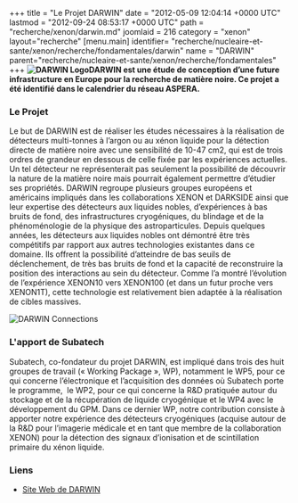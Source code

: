 +++
title = "Le Projet DARWIN"
date = "2012-05-09 12:04:14 +0000 UTC"
lastmod = "2012-09-24 08:53:17 +0000 UTC"
path = "recherche/xenon/darwin.md"
joomlaid = 216
category = "xenon"
layout="recherche"
[menu.main]
  identifier= "recherche/nucleaire-et-sante/xenon/recherche/fondamentales/darwin"
  name = "DARWIN"
  parent="recherche/nucleaire-et-sante/xenon/recherche/fondamentales"
+++
**![DARWIN Logo](/images/Recherche/Xenon/DARWINLogo.gif)DARWIN est une étude de conception d’une future infrastructure en Europe pour la recherche de matière noire. Ce projet a été identifié dans le calendrier du réseau ASPERA.**

### Le Projet

Le but de DARWIN est de réaliser les études nécessaires à la réalisation de détecteurs multi-tonnes à l’argon ou au xénon liquide pour la détection directe de matière noire avec une sensibilité de 10\-47 cm2, qui est de trois ordres de grandeur en dessous de celle fixée par les expériences actuelles. Un tel détecteur ne représenterait pas seulement la possibilité de découvrir la nature de la matière noire mais pourrait également permettre d’étudier ses propriétés. DARWIN regroupe plusieurs groupes européens et américains impliqués dans les collaborations XENON et DARKSIDE ainsi que leur expertise des détecteurs aux liquides nobles, d’expériences à bas bruits de fond, des infrastructures cryogéniques, du blindage et de la phénoménologie de la physique des astroparticules. Depuis quelques années, les détecteurs aux liquides nobles ont démontré être très compétitifs par rapport aux autres technologies existantes dans ce domaine. Ils offrent la possibilité d’atteindre de bas seuils de déclenchement, de très bas bruits de fond et la capacité de reconstruire la position des interactions au sein du détecteur. Comme l’a montré l’évolution de l’expérience XENON10 vers XENON100 (et dans un futur proche vers XENON1T), cette technologie est relativement bien adaptée à la réalisation de cibles massives.

![DARWIN Connections](/images/Recherche/Xenon/DARWINConnections.png)

### L'apport de Subatech

Subatech, co-fondateur du projet DARWIN, est impliqué dans trois des huit groupes de travail (« Working Package », WP), notamment le WP5, pour ce qui concerne l’électronique et l’acquisition des données où Subatech porte le programme,  le WP2, pour ce qui concerne la R&D pratiquée autour du stockage et de la récupération de liquide cryogénique et le WP4 avec le développement du GPM. Dans ce dernier WP, notre contribution consiste à apporter notre expérience des détecteurs cryogéniques (acquise autour de la R&D pour l’imagerie médicale et en tant que membre de la collaboration XENON) pour la détection des signaux d’ionisation et de scintillation primaire du xénon liquide.

### Liens

*   [Site Web de DARWIN](http://darwin.physik.uzh.ch/index.html)
